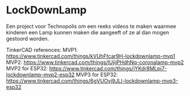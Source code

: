 # LockDownLamp
Een project voor Technopolis om een reeks videos te maken waarmee kinderen een Lamp kunnen maken die aangeeft of ze al dan mogen gestoord worden.

TinkerCAD references:
MVP1: https://www.tinkercad.com/things/kVUhFtcar9H-lockdownlamp-mvp1
MVP2: https://www.tinkercad.com/things/lUjijPHdhNq-coronalamp-mvp2
MVP2 for ESP32: https://www.tinkercad.com/things/jYKdr8MLpj7-lockdownlamp-mvp2-esp32
MVP3 for ESP32: https://www.tinkercad.com/things/6gVUOvj9JLl-lockdownlamp-mvp3-esp32

